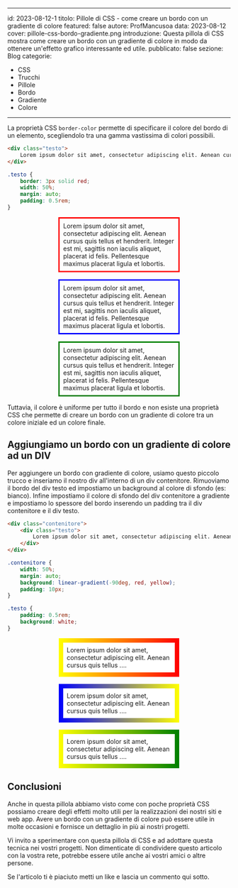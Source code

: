 
---
id: 2023-08-12-1
titolo: Pillole di CSS - come creare un bordo con un gradiente di colore
featured: false
autore: ProfMancusoa
data: 2023-08-12
cover: pillole-css-bordo-gradiente.png
introduzione: Questa pillola di CSS mostra come creare un bordo con un gradiente di colore in modo da ottenere un'effetto grafico interessante ed utile.
pubblicato: false
sezione: Blog
categorie:
  - CSS
  - Trucchi
  - Pillole
  - Bordo
  - Gradiente
  - Colore
---

La proprietà CSS `border-color` permette di specificare il colore del bordo di un elemento, scegliendolo tra una gamma vastissima di colori possibili.

```html
<div class="testo">
    Lorem ipsum dolor sit amet, consectetur adipiscing elit. Aenean cursus quis tellus ....
</div>
```

```css
.testo {
    border: 3px solid red;
    width: 50%;
    margin: auto;
    padding: 0.5rem;
}
```

<div class="div1 div-n">
Lorem ipsum dolor sit amet, consectetur adipiscing elit. Aenean cursus quis tellus et hendrerit. Integer est mi, sagittis non iaculis aliquet, placerat id felis. Pellentesque maximus placerat ligula et lobortis. 
</div>

<div class="div2 div-n">
Lorem ipsum dolor sit amet, consectetur adipiscing elit. Aenean cursus quis tellus et hendrerit. Integer est mi, sagittis non iaculis aliquet, placerat id felis. Pellentesque maximus placerat ligula et lobortis. 
</div>

<div class="div3 div-n">
Lorem ipsum dolor sit amet, consectetur adipiscing elit. Aenean cursus quis tellus et hendrerit. Integer est mi, sagittis non iaculis aliquet, placerat id felis. Pellentesque maximus placerat ligula et lobortis. 
</div>


Tuttavia, il colore è uniforme per tutto il bordo e non esiste una proprietà CSS che permette di creare un bordo con un gradiente di colore tra un colore iniziale ed un colore finale.

## Aggiungiamo un bordo con un gradiente di colore ad un DIV

Per aggiungere un bordo con gradiente di colore, usiamo questo piccolo trucco e inseriamo il nostro div all'interno di un div contenitore.
Rimuoviamo il bordo del div testo ed impostiamo un background al colore di sfondo (es: bianco).
Infine impostiamo il colore di sfondo del div contenitore a gradiente e impostiamo lo spessore del bordo inserendo un padding tra il div contenitore e il div testo.

```html
<div class="contenitore">
    <div class="testo">
        Lorem ipsum dolor sit amet, consectetur adipiscing elit. Aenean cursus quis tellus ....
    </div>
</div>
```

```css
.contenitore {
    width: 50%;
    margin: auto;
    background: linear-gradient(-90deg, red, yellow);
    padding: 10px;
}

.testo {
    padding: 0.5rem;
    background: white;
}
```

<div class="contenitore1">
    <div class="testo">
        Lorem ipsum dolor sit amet, consectetur adipiscing elit. Aenean cursus quis tellus ....
    </div>
</div>

<div class="contenitore2">
    <div class="testo">
        Lorem ipsum dolor sit amet, consectetur adipiscing elit. Aenean cursus quis tellus ....
    </div>
</div>

<div class="contenitore3">
    <div class="testo">
        Lorem ipsum dolor sit amet, consectetur adipiscing elit. Aenean cursus quis tellus ....
    </div>
</div>


## Conclusioni

Anche in questa pillola abbiamo visto come con poche proprietà CSS possiamo creare degli effetti molto utili per la realizzazioni dei nostri siti e web app.
Avere un bordo con un gradiente di colore può essere utile in molte occasioni e fornisce un dettaglio in più ai nostri progetti.

Vi invito a sperimentare con questa pillola di CSS e ad adottare questa tecnica nei vostri progetti.
Non dimenticate di condividere questo articolo con la vostra rete, potrebbe essere utile anche ai vostri amici o altre persone.

Se l'articolo ti è piaciuto metti un like e lascia un commento qui sotto.

<style>
    .contenitore1 {
        width: 50%;
        margin: auto;
        background: linear-gradient(-90deg, red, yellow);
        padding: 10px;
        margin-bottom: 1rem;
    }

     .contenitore2 {
        width: 50%;
        margin: auto;
        background: linear-gradient(90deg, blue, yellow);
        padding: 10px;
        margin-bottom: 1rem;
    }

     .contenitore3 {
        width: 50%;
        margin: auto;
        background: linear-gradient(-90deg, green, yellow);
        padding: 10px;
        margin-bottom: 1rem;
    }

    .testo {
        padding: 0.5rem;
        background: white;
    }

    .div-n {
        width: 50%;
        margin: auto;
        padding: 0.5rem;
        margin-bottom: 1rem;
    }
    .div1 {
        border: 3px solid red;
    }

    .div2 {
        border: 3px solid blue;
    }

    .div3 {
        border: 3px solid green;
    }
</style>